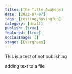 ```yaml
---
title: [The Title Awakens]
date: [2022-07-07]
tags: [testing,havingfun]
category: [draft]
publish: [true]
featured: [true]
socialImage: []
stage: [Evergreen]
---
```

 







This is a test of not publishing


adding text to a file

